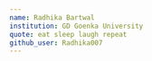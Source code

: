 ```yaml
---
name: Radhika Bartwal
institution: GD Goenka University
quote: eat sleep laugh repeat
github_user: Radhika007
---
```

